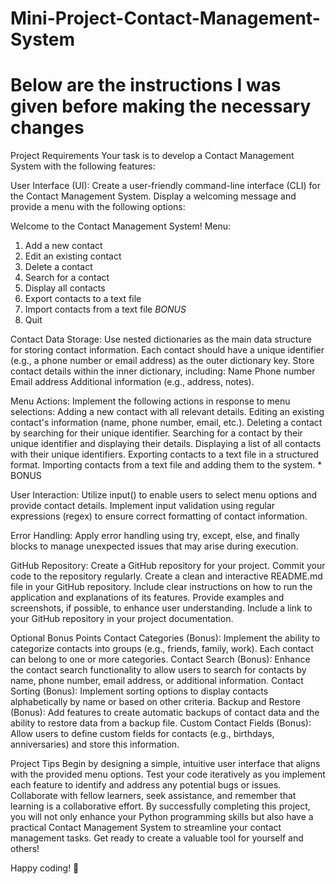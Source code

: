 # Mini-Project-Contact-Management-System
# Below are the instructions I was given before making the necessary changes  
Project Requirements
Your task is to develop a Contact Management System with the following features:

User Interface (UI):
Create a user-friendly command-line interface (CLI) for the Contact Management System.
Display a welcoming message and provide a menu with the following options:

Welcome to the Contact Management System! 
Menu:
1. Add a new contact
2. Edit an existing contact
3. Delete a contact
4. Search for a contact
5. Display all contacts
6. Export contacts to a text file
7. Import contacts from a text file *BONUS*
8. Quit


Contact Data Storage:
Use nested dictionaries as the main data structure for storing contact information.
Each contact should have a unique identifier (e.g., a phone number or email address) as the outer dictionary key.
Store contact details within the inner dictionary, including:
Name
Phone number
Email address
Additional information (e.g., address, notes).


Menu Actions:
Implement the following actions in response to menu selections:
Adding a new contact with all relevant details.
Editing an existing contact's information (name, phone number, email, etc.).
Deleting a contact by searching for their unique identifier.
Searching for a contact by their unique identifier and displaying their details.
Displaying a list of all contacts with their unique identifiers.
Exporting contacts to a text file in a structured format.
Importing contacts from a text file and adding them to the system. * BONUS


User Interaction:
Utilize input() to enable users to select menu options and provide contact details.
Implement input validation using regular expressions (regex) to ensure correct formatting of contact information.

Error Handling:
Apply error handling using try, except, else, and finally blocks to manage unexpected issues that may arise during execution.

GitHub Repository:
Create a GitHub repository for your project.
Commit your code to the repository regularly.
Create a clean and interactive README.md file in your GitHub repository.
Include clear instructions on how to run the application and explanations of its features.
Provide examples and screenshots, if possible, to enhance user understanding.
Include a link to your GitHub repository in your project documentation.

Optional Bonus Points
Contact Categories (Bonus): Implement the ability to categorize contacts into groups (e.g., friends, family, work). Each contact can belong to one or more categories.
Contact Search (Bonus): Enhance the contact search functionality to allow users to search for contacts by name, phone number, email address, or additional information.
Contact Sorting (Bonus): Implement sorting options to display contacts alphabetically by name or based on other criteria.
Backup and Restore (Bonus): Add features to create automatic backups of contact data and the ability to restore data from a backup file.
Custom Contact Fields (Bonus): Allow users to define custom fields for contacts (e.g., birthdays, anniversaries) and store this information.




Project Tips
Begin by designing a simple, intuitive user interface that aligns with the provided menu options.
Test your code iteratively as you implement each feature to identify and address any potential bugs or issues.
Collaborate with fellow learners, seek assistance, and remember that learning is a collaborative effort.
By successfully completing this project, you will not only enhance your Python programming skills but also have a practical Contact Management System to streamline your contact management tasks. Get ready to create a valuable tool for yourself and others!

Happy coding! 📇